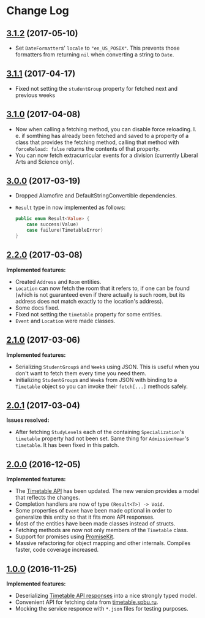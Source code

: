 # Change Log

## [3.1.2](https://github.com/WeirdMath/TimetableSDK/tree/3.1.2) (2017-05-10)

- Set `DateFormatter`s' `locale` to `"en_US_POSIX"`. This prevents those formatters from returning `nil` when converting a string to `Date`.

## [3.1.1](https://github.com/WeirdMath/TimetableSDK/tree/3.1.1) (2017-04-17)

- Fixed not setting the `studentGroup` property for fetched next and previous weeks

## [3.1.0](https://github.com/WeirdMath/TimetableSDK/tree/3.1.0) (2017-04-08)

- Now when calling a fetching method, you can disable force reloading. I. e. if somthing has already been fetched and saved to a property of a class that provides the fetching method, calling that method with `forceReload: false` returns the contents of that property.
- You can now fetch extracurricular events for a division (currently Liberal Arts and Science only).

## [3.0.0](https://github.com/WeirdMath/TimetableSDK/tree/3.0.0) (2017-03-19)

- Dropped Alamofire and DefaultStringConvertible dependencies.
- `Result` type in now implemented as follows:

    ```swift
    public enum Result<Value> {
        case success(Value)
        case failure(TimetableError)
    }
    ```


## [2.2.0](https://github.com/WeirdMath/TimetableSDK/tree/2.2.0) (2017-03-08)

**Implemented features:**

- Created `Address` and `Room` entities.
- `Location` can now fetch the room that it refers to, if one can be found (which is not guaranteed even if there actually is such room, but its address does not match exactly to the location's address).
- Some docs fixed.
- Fixed not setting the `timetable` property for some entities.
- `Event` and `Location` were made classes.

## [2.1.0](https://github.com/WeirdMath/TimetableSDK/tree/2.1.0) (2017-03-06)

**Implemented features:**

- Serializing `StudentGroup`s and `Week`s using JSON. This is useful when you don't want to fetch them every time you need them.
- Initializing `StudentGroup`s and `Week`s from JSON with binding to a `Timetable` object so you can invoke their `fetch[...]` methods safely.

## [2.0.1](https://github.com/WeirdMath/TimetableSDK/tree/2.0.1) (2017-03-04)

**Issues resolved:**

- After fetching `StudyLevel`s each of the containing `Specialization`'s `timetable` property had not been set. Same thing for `AdmissionYear`'s `timetable`. It has been fixed in this patch.

## [2.0.0](https://github.com/WeirdMath/TimetableSDK/tree/2.0.0) (2016-12-05)

**Implemented features:**

- The [Timetable API](http://timetable.spbu.ru/help/ui/index) has been updated. The new version provides a model that reflects the changes.
- Completion handlers are now of type `(Result<T>) -> Void`.
- Some properties of `Event` have been made optional in order to generalize this entity so that it fits more API responses.
- Most of the entities have been made classes instead of structs.
- Fetching methods are now not only members of the `Timetable` class.
- Support for promises using [PromiseKit](http://promisekit.org).
- Massive refactoring for object mapping and other internals. Compiles faster, code coverage increased.

## [1.0.0](https://github.com/WeirdMath/TimetableSDK/tree/1.0.0) (2016-11-25)

**Implemented features:**

- Deserializing [Timetable API responses](http://timetable.spbu.ru/help/ui/index) into
a nice strongly typed model.
- Convenient API for fetching data from [timetable.spbu.ru](http://timetable.spbu.ru).
- Mocking the service responce with `*.json` files for testing purposes.
